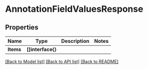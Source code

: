 # AnnotationFieldValuesResponse

## Properties

Name | Type | Description | Notes
------------ | ------------- | ------------- | -------------
**Items** | **[]interface{}** |  | 

[[Back to Model list]](../README.md#documentation-for-models) [[Back to API list]](../README.md#documentation-for-api-endpoints) [[Back to README]](../README.md)


